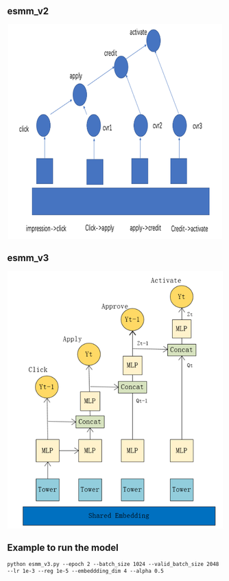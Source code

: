 ## esmm_v2
<div align=center><img src="https://github.com/zhangyingerjelly/multi-task-learning-model/blob/master/img/esmm_v2.png" width="500" height="500" /></div> 

## esmm_v3
<div align=center><img src="https://github.com/zhangyingerjelly/multi-task-learning-model/blob/master/img/esmm_v3.PNG" width="600" height="600" /></div>

## Example to run the model
```
python esmm_v3.py --epoch 2 --batch_size 1024 --valid_batch_size 2048 --lr 1e-3 --reg 1e-5 --embeddding_dim 4 --alpha 0.5
```

